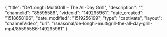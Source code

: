 {
    "title": "De'Longhi MultiGrill - The All-Day Grill",
    "description": "",
    "channelid": "85595586",
    "videoid": "149295961",
    "date_created": "1518658196",
    "date_modified": "1519256199",
    "type": "captivate",
    "layout": "channelVideo",
    "url": "\/seasonal\/de-longhi-multigrill-the-all-day-grill-mp4\/85595586-149295961"
}